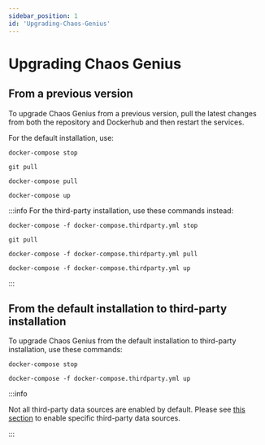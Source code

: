 ```yaml
---
sidebar_position: 1
id: 'Upgrading-Chaos-Genius'
---
```


# Upgrading Chaos Genius

## From a previous version

To upgrade Chaos Genius from a previous version, pull the latest changes from both the repository and Dockerhub and then restart the services.

For the default installation, use:
```
docker-compose stop

git pull

docker-compose pull

docker-compose up
```

:::info
For the third-party installation, use these commands instead:
```
docker-compose -f docker-compose.thirdparty.yml stop

git pull

docker-compose -f docker-compose.thirdparty.yml pull

docker-compose -f docker-compose.thirdparty.yml up
```
:::

## From the default installation to third-party installation

To upgrade Chaos Genius from the default installation to third-party installation, use these commands:
```
docker-compose stop

docker-compose -f docker-compose.thirdparty.yml up
```

:::info

Not all third-party data sources are enabled by default. Please see [this section](/Operator_Guides/Configuration/config-params.md#enabling-third-party-data-sources) to enable specific third-party data sources.

:::

